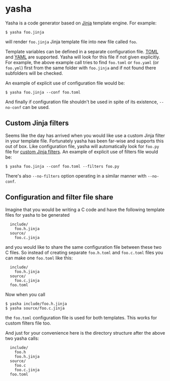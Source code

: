 # yasha

Yasha is a code generator based on [Jinja](http://jinja.pocoo.org/) template engine. For example:

```
$ yasha foo.jinja
```

will render `foo.jinja` Jinja template file into new file called `foo`.

Template variables can be defined in a separate configuration file. [TOML](https://github.com/toml-lang/toml) and [YAML](http://yaml.org/) are supported. Yasha will look for this file if not given explicitly. For example, the above example call tries to find `foo.toml` or `foo.yaml` (or `foo.yml`) first from the same folder with `foo.jinja` and if not found there subfolders will be checked.

An example of explicit use of configuration file would be:

```
$ yasha foo.jinja --conf foo.toml
```

And finally if configuration file shouldn't be used in spite of its existence, ``--no-conf`` can be used.

## Custom Jinja filters

Seems like the day has arrived when you would like use a custom Jinja filter in your template file. Fortunately yasha has been far-wise and supports this out of box. Like configuration file, yasha will automatically look for `foo.py` file for [custom Jinja filters](http://jinja.pocoo.org/docs/dev/api/#custom-filters). An example of explicit use of filters file would be:

```
$ yasha foo.jinja --conf foo.toml --filters foo.py
```

There's also `--no-filters` option operating in a similar manner with `--no-conf`.

## Configuration and filter file share

Imagine that you would be writing a C code and have the following template files for yasha to be generated

```
  include/
    foo.h.jinja
  source/
    foo.c.jinja
```

and you would like to share the same configuration file between these two C files. So instead of creating separate `foo.h.toml` and `foo.c.toml` files you can make one `foo.toml` like this:

```
  include/
    foo.h.jinja
  source/
    foo.c.jinja
  foo.toml
```

Now when you call

```
$ yasha include/foo.h.jinja
$ yasha source/foo.c.jinja
```

the `foo.toml` configuration file is used for both templates. This works for custom filters file too.

And just for your convenience here is the directory structure after the above two yasha calls:

```
  include/
    foo.h
    foo.h.jinja
  source/
    foo.c
    foo.c.jinja
  foo.toml
```
